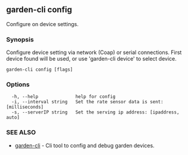 ## garden-cli config

Configure on device settings.

### Synopsis

Configure device setting via network (Coap) or serial connections.
First device found will be used, or use 'garden-cli device' to select device.

```
garden-cli config [flags]
```

### Options

```
  -h, --help              help for config
  -i, --interval string   Set the rate sensor data is sent: [milliseconds]
  -s, --serverIP string   Set the serving ip address: [ipaddress, auto]
```

### SEE ALSO

- [garden-cli](README.md) - Cli tool to config and debug garden devices.

